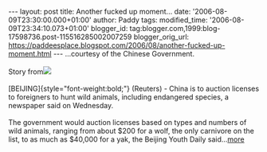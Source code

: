 \-\-- layout: post title: Another fucked up moment\... date:
\'2006-08-09T23:30:00.000+01:00\' author: Paddy tags: modified\_time:
\'2006-08-09T23:34:10.073+01:00\' blogger\_id:
tag:blogger.com,1999:blog-17598736.post-115516285002007259
blogger\_orig\_url:
https://paddeesplace.blogspot.com/2006/08/another-fucked-up-moment.html
\-\-- \...courtesy of the Chinese Government.\
\
Story
from[![](https://photos1.blogger.com/blogger/7081/1699/320/ma_nws_1.gif)](https://photos1.blogger.com/blogger/7081/1699/1600/ma_nws_1.0.gif)\
\
[BEIJING]{style="font-weight:bold;"} (Reuters) - China is to auction
licenses to foreigners to hunt wild animals, including endangered
species, a newspaper said on Wednesday.\
\
The government would auction licenses based on types and numbers of wild
animals, ranging from about \$200 for a wolf, the only carnivore on the
list, to as much as \$40,000 for a yak, the Beijing Youth Daily
said\...[more](https://news.yahoo.com/s/nm/20060809/sc_nm/environment_china_hunt_dc)

